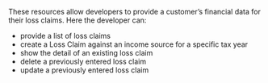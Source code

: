 These resources allow developers  to provide a customer’s  financial data for their loss claims. Here the developer can:

* provide a list of loss claims
* create a Loss Claim against an income source for a specific tax year
* show the detail of an existing loss claim
* delete a previously entered loss claim
* update a previously entered loss claim